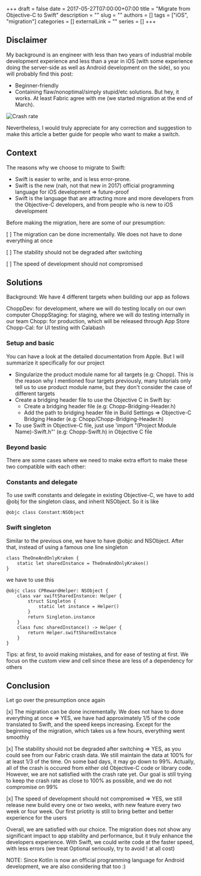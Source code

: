 +++ 
draft = false
date = 2017-05-27T07:00:00+07:00
title = "Migrate from Objective-C to Swift"
description = ""
slug = ""
authors = []
tags = ["iOS", "migration"]
categories = []
externalLink = ""
series = []
+++

## Disclaimer
My background is an engineer with less than two years of industrial mobile development experience and less than a year in iOS (with some experience doing the server-side as well as Android development on the side), so you will probably find this post:

- Beginner-friendly
- Containing flaw/nonoptimal/simply stupid/etc solutions. But hey, it works. At least Fabric agree with me (we started migration at the end of March).

![Crash rate](/assets/migrate-from-objective-c-to-swift/crash-rate.png)

Nevertheless, I would truly appreciate for any correction and suggestion to make this article a better guide for people who want to make a switch.
## Context
The reasons why we choose to migrate to Swift:
- Swift is easier to write, and is less error-prone.
- Swift is the new (nah, not that new in 2017) official programming language for iOS development => future-proof
- Swift is the language that are attracting more and more developers from the Objective-C developers, and from people who is new to iOS development

Before making the migration, here are some of our presumption:

[ ] The migration can be done incrementally. We does not have to done everything at once

[ ] The stability should not be degraded after switching

[ ] The speed of development should not compromised
## Solutions
Background:
We have 4 different targets when building our app as follows

ChoppDev: for development, where we will do testing locally on our own computer
ChoppStaging: for staging, where we will do testing internally in our team
Chopp: for production, which will be released through App Store
Chopp-Cal: for UI testing with Calabash

### Setup and basic
You can have a look at the detailed documentation from Apple. But I will summarize it specifically for our project

- Singularize the product module name for all targets (e.g: Chopp). This is the reason why I mentioned four targets previously, many tutorials only tell us to use product module name, but they don't consider the case of different targets
- Create a bridging header file to use the Objective C in Swift by:
    - Create a bridging header file (e.g: Chopp-Bridging-Header.h)
    - Add the path to bridging header file in Build Settings => Objective-C Bridging Header (e.g: Chopp/Chopp-Bridging-Header.h)
- To use Swift in Objective-C file, just use 'import "(Project Module Name)-Swift.h"' (e.g: Chopp-Swift.h) in Objective C file

### Beyond basic

There are some cases where we need to make extra effort to make these two compatible with each other:

### Constants and delegate
To use swift constants and delegate in existing Objective-C, we have to add @obj for the singleton class, and inherit NSObject. So it is like

`@objc class Constant:NSObject`
### Swift singleton
Similar to the previous one, we have to have @objc and NSObject. After that, instead of using a famous one line singleton
```
class TheOneAndOnlyKraken {
    static let sharedInstance = TheOneAndOnlyKraken()
}
```
we have to use this

```
@objc class CPRewardHelper: NSObject {
    class var swiftSharedInstance: Helper {
        struct Singleton {
            static let instance = Helper()
        }
        return Singleton.instance
    }
    class func sharedInstance() -> Helper {
        return Helper.swiftSharedInstance
    }
}
```
Tips: at first, to avoid making mistakes, and for ease of testing at first. We focus on the custom view and cell since these are less of a dependency for others

## Conclusion
Let go over the presumption once again

[x] The migration can be done incrementally. We does not have to done everything at once => YES, we have had approximately 1/5 of the code translated to Swift, and the speed keeps increasing. Except for the beginning of the migration, which takes us a few hours, everything went smoothly

[x] The stability should not be degraded after switching => YES, as you could see from our Fabric crash data. We still maintain the data at 100% for at least 1/3 of the time. On some bad days, it may go down to 99%. Actually, all of the crash is occured from either old Objective-C code or library code. However, we are not satisfied with the crash rate yet. Our goal is still trying to keep the crash rate as close to 100% as possible, and we do not compromise on 99%

[x] The speed of development should not compromised => YES, we still release new build every one or two weeks, with new feature every two week or four week. Our first priotity is still to bring better and better experience for the users

Overall, we are satisfied with our choice. The migration does not show any significant impact to app stability and performance, but it truly enhance the developers experience. With Swift, we could write code at the faster speed, with less errors (we treat Optional seriously, try to avoid ! at all cost)

NOTE: Since Kotlin is now an official programming language for Android development, we are also considering that too :)